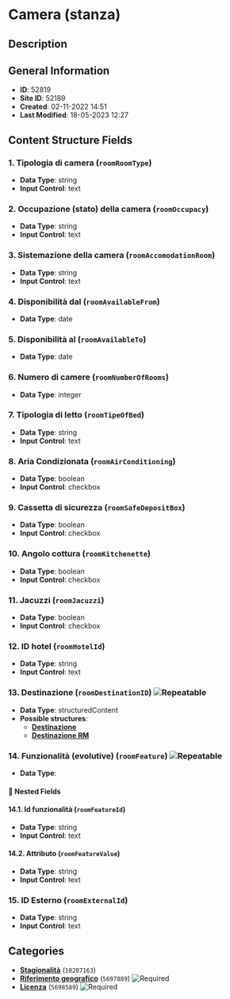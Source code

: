 # Camera (stanza)

## Description

## General Information
- **ID**: 52819
- **Site ID**: 52189
- **Created**: 02-11-2022 14:51
- **Last Modified**: 18-05-2023 12:27

## Content Structure Fields
### 1. Tipologia di camera (`roomRoomType`) 
- **Data Type**: string
- **Input Control**: text

### 2. Occupazione (stato) della camera (`roomOccupacy`) 
- **Data Type**: string
- **Input Control**: text

### 3. Sistemazione della camera (`roomAccomodationRoom`) 
- **Data Type**: string
- **Input Control**: text

### 4. Disponibilità dal (`roomAvailableFrom`) 
- **Data Type**: date

### 5. Disponibilità al (`roomAvailableTo`) 
- **Data Type**: date

### 6. Numero di camere (`roomNumberOfRooms`) 
- **Data Type**: integer

### 7. Tipologia di letto (`roomTipeOfBed`) 
- **Data Type**: string
- **Input Control**: text

### 8. Aria Condizionata (`roomAirConditioning`) 
- **Data Type**: boolean
- **Input Control**: checkbox

### 9. Cassetta di sicurezza (`roomSafeDepositBox`) 
- **Data Type**: boolean
- **Input Control**: checkbox

### 10. Angolo cottura (`roomKitchenette`) 
- **Data Type**: boolean
- **Input Control**: checkbox

### 11. Jacuzzi (`roomJacuzzi`) 
- **Data Type**: boolean
- **Input Control**: checkbox

### 12. ID hotel (`roomHotelId`) 
- **Data Type**: string
- **Input Control**: text

### 13. Destinazione (`roomDestinationID`) ![Repeatable](https://img.shields.io/badge/🔄Repeatable-blue.svg)
- **Data Type**: structuredContent
- **Possible structures**:
  - **[Destinazione](../../contentStructure/destinazione/README.md)**
  - **[Destinazione RM](../../contentStructure/destinazione-rm/README.md)**

### 14. Funzionalità (evolutive) (`roomFeature`) ![Repeatable](https://img.shields.io/badge/🔄Repeatable-blue.svg)
- **Data Type**: 
#### 📁 Nested Fields
#### 14.1. Id funzionalità (`roomFeatureId`) 
- **Data Type**: string
- **Input Control**: text

#### 14.2. Attributo (`roomFeatureValue`) 
- **Data Type**: string
- **Input Control**: text


### 15. ID Esterno (`roomExternalId`) 
- **Data Type**: string
- **Input Control**: text

## Categories
- **[Stagionalità](../../categories/stagionalità.md)** (`10207163`) 
- **[Riferimento geografico](../../categories/riferimento-geografico.md)** (`5697889`) ![Required](https://img.shields.io/badge/*Required-red.svg)
- **[Licenza](../../categories/licenza.md)** (`5698589`) ![Required](https://img.shields.io/badge/*Required-red.svg)
